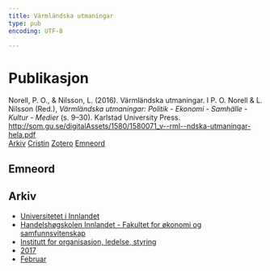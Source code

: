 ```yaml
---
title: Värmländska utmaningar
type: pub
encoding: UTF-8

---
```

<h1>Publikasjon</h1>
<article id="csl-bib-container-PS9X8SUK" class="csl-bib-container">
  <div class="csl-bib-body"> <div class="csl-entry">Norell, P. O., &#38; Nilsson, L. (2016). Värmländska utmaningar. I P. O. Norell &#38; L. Nilsson (Red.), <i>Värmländska utmaningar: Politik - Ekonomi - Samhälle - Kultur - Medier</i> (s. 9–30). Karlstad University Press. <a href="http://som.gu.se/digitalAssets/1580/1580071_v--rml--ndska-utmaningar-hela.pdf">http://som.gu.se/digitalAssets/1580/1580071_v--rml--ndska-utmaningar-hela.pdf</a></div> </div>
  <div class="csl-bib-buttons">
    <a href="#taxonomy-article-PS9X8SUK" alt="archive" class="csl-bib-button">Arkiv</a>
    <a href="https://app.cristin.no/results/show.jsf?id=1445239" alt="Cristin" class="csl-bib-button">Cristin</a>
    <a href="http://zotero.org/groups/5881554/items/PS9X8SUK" alt="Zotero" class="csl-bib-button">Zotero</a>
    <a href="#keywords-article-PS9X8SUK" alt="keywords" class="csl-bib-button">Emneord</a>
  </div>
  <div id="csl-bib-meta-container-PS9X8SUK"></div>
</article>
<div id="csl-bib-meta-PS9X8SUK" class="csl-bib-meta">
  <article id="keywords-article-PS9X8SUK" class="keywords-article">
    <h1>Emneord</h1>
    
  </article>
  <article id="taxonomy-article-PS9X8SUK" class="taxonomy-article">
    <h1>Arkiv</h1>
    <ul>
      <li>
        <a href="/nn/archive/?key=3DCRN523">Universitetet i Innlandet</a>
      </li>
      <li>
        <a href="/nn/archive/?key=DU8Q9LN9">Handelshøgskolen Innlandet - Fakultet for økonomi og samfunnsvitenskap</a>
      </li>
      <li>
        <a href="/nn/archive/?key=4LUWR3ZM">Institutt for organisasjon, ledelse, styring</a>
      </li>
      <li>
        <a href="/nn/archive/?key=KF5I8TQ8">2017</a>
      </li>
      <li>
        <a href="/nn/archive/?key=Q5ZAHYMT">Februar</a>
      </li>
    </ul>
  </article>
</div>
